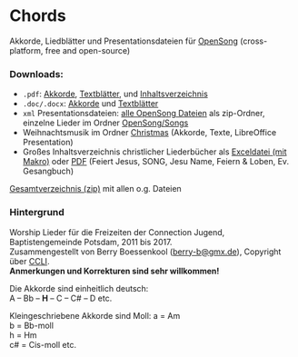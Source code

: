 # Chords
Akkorde, Liedblätter und Presentationsdateien für [OpenSong](http://www.opensong.org/) (cross-platform, free and open-source)

### Downloads:

* `.pdf`: [Akkorde](https://github.com/brry/chords/raw/master/Worship/Worship_Chords.pdf),
[Textblätter](https://github.com/brry/chords/raw/master/Worship/Worship_Text.pdf), 
und [Inhaltsverzeichnis](https://github.com/brry/chords/raw/master/Worship/inhalt.pdf)
* `.doc/.docx`: [Akkorde](https://github.com/brry/chords/raw/master/Worship/Worship_Chords.doc) und
[Textblätter](https://github.com/brry/chords/raw/master/Worship/Worship_Text.docx)
* `xml` Presentationsdateien: [alle OpenSong Dateien](https://minhaskamal.github.io/DownGit/#/home?url=https://github.com/brry/chords/tree/master/OpenSong) als zip-Ordner, einzelne Lieder im Ordner
[OpenSong/Songs](https://github.com/brry/chords/tree/master/OpenSong/Songs) 
* Weihnachtsmusik im Ordner
[Christmas](https://github.com/brry/chords/tree/master/Christmas) (Akkorde, Texte, LibreOffice Presentation)
* Großes Inhaltsverzeichnis christlicher Liederbücher als
[Exceldatei (mit Makro)](https://github.com/brry/chords/raw/master/Worship/Liederbuecher_aktiveZeile.xlsm) 
oder [PDF](https://github.com/brry/chords/raw/master/Worship/Liederbuecher.pdf) 
(Feiert Jesus, SONG, Jesu Name, Feiern & Loben, Ev. Gesangbuch)

[Gesamtverzeichnis (zip)](https://github.com/brry/chords/archive/master.zip) mit allen o.g. Dateien


### Hintergrund

Worship Lieder für die Freizeiten der Connection Jugend, Baptistengemeinde Potsdam, 2011 bis 2017.  
Zusammengestellt von Berry Boessenkool (<berry-b@gmx.de>), Copyright über [CCLI](http://de.ccli.com/liedlizenz).  
**Anmerkungen und Korrekturen sind sehr willkommen!**

Die Akkorde sind einheitlich deutsch:  
A – Bb – **H** – C – C# – D etc.  
  
Kleingeschriebene Akkorde sind Moll:
a = Am  
b = Bb-moll  
h = Hm  
c# = Cis-moll etc.


